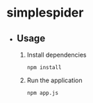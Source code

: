 # simplespider

* ## Usage

  1. Install dependencies

     `npm install`

  2. Run the application

     `npm app.js`

